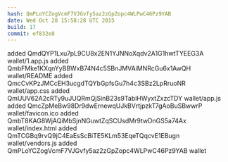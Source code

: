 ```yaml
---
hash: QmPLoYCZogVcmF7VJGvfy5az2zGpZopc4WLPwC46Pz9YAB
date: Wed Oct 28 15:58:28 UTC 2015
build: 17
commit: ef832e8
---
```


added QmdQYP1Lxu7pL9CU8x2EN1YJNNoXqdv2A1G1hwtTYEEG3A wallet/1.app.js
added QmbFMke1KXqnYyBBWxB74N4c5SBnJMVAiMNRcGu6x1AwQH wallet/README
added QmcCvKPzJMCcEH3ucgdTQYbGpfsGu7h4c3SBz2LpRruoNR wallet/app.css
added QmUUV62A2cRTy9uJUQRmQjSinB23s9TabiHWyxtZxzcTDY wallet/app.js
added QmcZpMeBw98Dr9dwErnewqUJkBVrtjpzkT7gAoBuSBwwrP wallet/favicon.ico
added QmbT8KAG8WjAQiMbSjnNGuwtZqSCUsdMr9twDnGS5a74Ax wallet/index.html
added QmTCGBq9rvQ9jC4EaEsScBiTE5KLm53EqeTQqcvE1EBugn wallet/vendors.js
added QmPLoYCZogVcmF7VJGvfy5az2zGpZopc4WLPwC46Pz9YAB wallet
